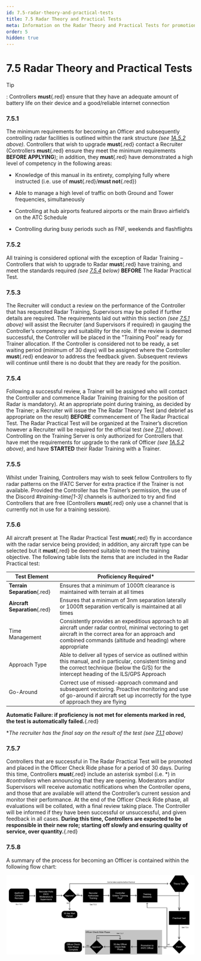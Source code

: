 ```yaml
---
id: 7.5-radar-theory-and-practical-tests
title: 7.5 Radar Theory and Practical Tests
meta: Information on the Radar Theory and Practical Tests for promotion to Officer in IFATC.
order: 5
hidden: true
---
```


# 7.5 Radar Theory and Practical Tests



Tip

: Controllers **must**{.red} ensure that they have an adequate amount of battery life on their device and a good/reliable internet connection



### 7.5.1    

The minimum requirements for becoming an Officer and subsequently controlling radar facilities is outlined within the rank structure *(see [1A.5.2](/guide/atc-manual/1a.-administration/1a.5-rank-structure#1a.5.2) above).* Controllers that wish to upgrade **must**{.red} contact a Recruiter (Controllers **must**{.red} ensure they meet the minimum requirements **BEFORE APPLYING**); in addition, they **must**{.red} have demonstrated a high level of competency in the following areas:

 

 -    Knowledge of this manual in its entirety, complying fully where instructed (i.e. use of **must**{.red}/**must not**{.red})

 -    Able to manage a high level of traffic on both Ground and Tower frequencies, simultaneously

 -    Controlling at hub airports featured airports or the main Bravo airfield’s on the ATC Schedule

 -    Controlling during busy periods such as FNF, weekends and flashflights

 

### 7.5.2    

All training is considered optional with the exception of Radar Training – Controllers that wish to upgrade to Radar **must**{.red} have training, and meet the standards required *(see [7.5.4](/guide/atc-manual/7.-recruitment-and-training/7.5-radar-theory-and-practical-tests#7.5.4) below)* **BEFORE** The Radar Practical Test.



### 7.5.3

The Recruiter will conduct a review on the performance of the Controller that has requested Radar Training, Supervisors may be polled if further details are required. The requirements laid out within this section *(see [7.5.1](/guide/atc-manual/7.-recruitment-and-training/7.5-radar-theory-and-practical-tests#7.5.1) above)* will assist the Recruiter (and Supervisors if required) in gauging the Controller’s competency and suitability for the role. If the review is deemed successful, the Controller will be placed in the "Training Pool" ready for Trainer allocation. If the Controller is considered not to be ready, a set waiting period (minimum of 30 days) will be assigned where the Controller **must**{.red} endeavor to address the feedback given. Subsequent reviews will continue until there is no doubt that they are ready for the position.



### 7.5.4    

Following a successful review, a Trainer will be assigned who will contact the Controller and commence Radar Training (training for the position of Radar is mandatory). At an appropriate point during training, as decided by the Trainer; a Recruiter will issue the The Radar Theory Test (and debrief as appropriate on the result) **BEFORE** commencement of The Radar Practical Test. The Radar Practical Test will be organized at the Trainer’s discretion however a Recruiter will be required for the official test *(see [7.1.1](/guide/atc-manual/7.-recruitment-and-training/7.1-overview#7.1.1) above).* Controlling on the Training Server is only authorized for Controllers that have met the requirements for upgrade to the rank of Officer *(see [1A.5.2](/guide/atc-manual/1a.-administration/1a.5-rank-structure#1a.5.2) above)*, and have **STARTED** their Radar Training with a Trainer.



### 7.5.5    

Whilst under Training, Controllers may wish to seek fellow Controllers to fly radar patterns on the IFATC Server for extra practice if the Trainer is not available. Provided the Controller has the Trainer’s permission, the use of the Discord *#training-time[1-3]* channels is authorized to try and find Controllers that are free (Controllers **must**{.red} only use a channel that is currently not in use for a training session).



### 7.5.6    

All aircraft present at The Radar Practical Test **must**{.red} fly in accordance with the radar service being provided; in addition, any aircraft type can be selected but it **must**{.red} be deemed suitable to meet the training objective. The following table lists the items that are included in the Radar Practical test:

 

| Test Element                   | Proficiency Required*                                        |
| ------------------------------ | ------------------------------------------------------------ |
| **Terrain  Separation**{.red}  | Ensures that a minimum of 1000ft clearance is maintained with terrain at all times |
| **Aircraft  Separation**{.red} | Ensures that a minimum of 3nm separation laterally or 1000ft separation vertically is maintained at all times |
| Time  Management               | Consistently provides an expeditious approach to all aircraft under radar control, minimal vectoring to get aircraft in the  correct area for an approach and combined commands (altitude and heading)  where appropriate |
| Approach Type                  | Able to deliver all types of service as outlined within this manual, and in particular, consistent timing and the correct technique (below the G/S) for the intercept heading of the ILS/GPS Approach |
| Go-Around                      | Correct use of missed-approach command and subsequent vectoring. Proactive monitoring and use of go-around if aircraft  set up incorrectly for the type of approach they are flying |

**Automatic Failure: if proficiency is not met for elements marked in red, the test is automatically failed.**{.red} 

**The recruiter has the final say on the result of the test (see [7.1.1](/guide/atc-manual/7.-recruitment-and-training/7.1-overview#7.1.1) above)*

 

### 7.5.7    

Controllers that are successful in The Radar Practical Test will be promoted and placed in the Officer Check Ride phase for a period of 30 days. During this time, Controllers **must**{.red} include an asterisk symbol (i.e. *) in *#controllers* when announcing that they are opening. Moderators and/or Supervisors will receive automatic notifications when the Controller opens, and those that are available will attend the Controller’s current session and monitor their performance. At the end of the Officer Check Ride phase, all evaluations will be collated, with a final review taking place. The Controller will be informed if they have been successful or unsuccessful, and given feedback in all cases. **During this time, Controllers are expected to be responsible in their new role; starting off slowly and ensuring quality of service, over quantity.**{.red}



### 7.5.8    

A summary of the process for becoming an Officer is contained within the following flow chart:


![Image 7.5.8.1 - Promotion to Officer Flowchart](_images/manual/graphics/atc-recruitment.svg)

